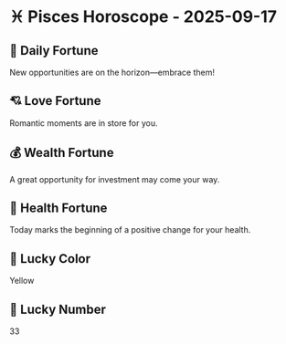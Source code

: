 # ♓ Pisces Horoscope - 2025-09-17

## 🎯 Daily Fortune

New opportunities are on the horizon—embrace them!

## 💘 Love Fortune

Romantic moments are in store for you.

## 💰 Wealth Fortune

A great opportunity for investment may come your way.

## 🌱 Health Fortune

Today marks the beginning of a positive change for your health.

## 🎨 Lucky Color

Yellow

## 🔢 Lucky Number

33
